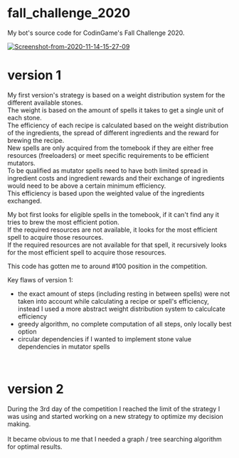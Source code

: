 # fall_challenge_2020
My bot's source code for CodinGame's Fall Challenge 2020.

<a href="https://ibb.co/Wpckr89"><img src="https://i.ibb.co/YTtc5n9/Screenshot-from-2020-11-14-15-27-09.png" alt="Screenshot-from-2020-11-14-15-27-09" border="0"></a>

# version 1

My first version's strategy is based on a weight distribution system for the different available stones. <br>
The weight is based on the amount of spells it takes to get a single unit of each stone. <br>
The efficiency of each recipe is calculated based on the weight distribution of the ingredients, the spread of different ingredients and the reward for brewing the recipe. <br>
New spells are only acquired from the tomebook if they are either free resources (freeloaders) or meet specific requirements to be efficient mutators. <br>
To be qualified as mutator spells need to have both limited spread in ingredient costs and ingredient rewards and their exchange of ingredients would need to be above a certain minimum efficiency. <br>
This efficiency is based upon the weighted value of the ingredients exchanged. <br>

My bot first looks for eligible spells in the tomebook, if it can't find any it tries to brew the most efficient potion. <br>
If the required resources are not available, it looks for the most efficient spell to acquire those resources. <br>
If the required resources are not available for that spell, it recursively looks for the most efficient spell to acquire those resources.

This code has gotten me to around #100 position in the competition. <br>

Key flaws of version 1: <br>

- the exact amount of steps (including resting in between spells) were not taken into account while calculating a recipe or spell's efficiency, instead I used a more abstract weight distribution system to calculcate efficiency
- greedy algorithm, no complete computation of all steps, only locally best option
- circular dependencies if I wanted to implement stone value dependencies in mutator spells

<br>

# version 2

During the 3rd day of the competition I reached the limit of the strategy I was using and started working on a new strategy to optimize my decision making. <br> <br>
It became obvious to me that I needed a graph / tree searching algorithm for optimal results. 
